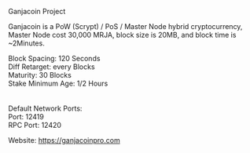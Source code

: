 Ganjacoin Project 

Ganjacoin is a PoW (Scrypt) / PoS / Master Node hybrid cryptocurrency, Master Node cost 30,000 MRJA, block size is 20MB, and block time is ~2Minutes.

Block Spacing: 120 Seconds<br>
Diff Retarget: every Blocks<br>
Maturity: 30 Blocks<br>
Stake Minimum Age: 1/2 Hours<br>
<br><br>
Default Network Ports:<br>
Port: 12419<br>
RPC Port: 12420<br>

Website: https://ganjacoinpro.com


